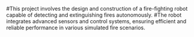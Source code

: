 #This project involves the design and construction of a fire-fighting robot capable of detecting and extinguishing fires autonomously. 
#The robot integrates advanced sensors and control systems, ensuring efficient and reliable performance in various simulated fire scenarios.
